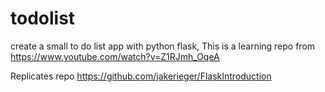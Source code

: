 # todolist
create a small to do list app with python flask, This is a learning repo from https://www.youtube.com/watch?v=Z1RJmh_OqeA

Replicates repo https://github.com/jakerieger/FlaskIntroduction


